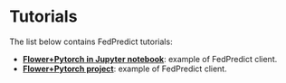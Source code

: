 
# Tutorials

The list below contains FedPredict tutorials:

- [**Flower+Pytorch in Jupyter notebook**](https://github.com/claudiocapanema/fedpredict/tree/main/examples/FedPredict-in-20-minutes): example of FedPredict client.
 - [**Flower+Pytorch project**](https://github.com/claudiocapanema/fedpredict/tree/main/examples/FedPredict_Flower_Pytorch): example of FedPredict client.